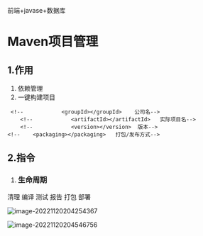 前端+javase+数据库

# Maven项目管理

## 1.作用

1. 依赖管理
2. 一键构建项目

```
 <!--            <groupId></groupId>    公司名-->
    <!--            <artifactId></artifactId>   实际项目名-->
    <!--            <version></version>  版本-->
<!--    <packaging></packaging>   打包/发布方式-->
```

## 2.指令

1. ### 生命周期

清理 编译 测试 报告 打包 部署

![image-20221120204254367](C:\Users\24741\AppData\Roaming\Typora\typora-user-images\image-20221120204254367.png)

![image-20221120204546756](C:\Users\24741\AppData\Roaming\Typora\typora-user-images\image-20221120204546756.png)